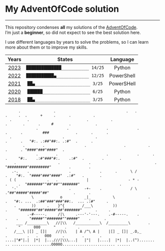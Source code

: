 # My AdventOfCode solution
---

This repository condenses **all** my solutions of the [AdventOfCode](https://adventofcode.com).  
I’m just a **beginner**, so did not expect to see the best solution here.

I use different languages by years to solve the problems, so I can learn more about them or to improve my skills.

|         Years          |              States               |  Language  |
|:----------------------:|:---------------------------------:|:----------:|
| [2023](2023/README.md) | `██████████████___________ 14/25` | Python |
| [2022](2022/README.md) | `███████████▄_____________ 12/25` | PowerShell |
| [2021](2021/README.md) | `██▄______________________ 3/25` | PowerSHell |
| [2020](2020/README.md) | `██████___________________ 6/25` | Python |
| [2018](2018/README.md) | `██▄______________________ 3/25` | Python |

```
      .               .                                .   .                .     .  .      +     .      .          .  
  .       .                          .          .                      .       .      .     #       .           .  
              .             .                 .             .             .      .         ###            .      .      .  
  .                       .              .                              .      .   "#:. .:##"##:. .:#"  .      .  
        .        .                  .                 .          .          .      . "####"###"####"  .  
              .        .                      .             .      .     .     "#:.    .:#"###"#:.    .:#"  .        .       .  
    .                   .             .                             .             "#########"#########"        .        .  
   .-.    .                  .             .      .      \ /              .    "#:.  "####"###"####"  .:#"   .       .  
  ( (              .   .             |                  - * -          .     .  "#######""##"##""#######"                  .  
   '-`                       .      -+-    .             / \                      ."##"#####"#####"##"           .      .  
            \            o          _|_          \               .    .   "#:. ...  .:##"###"###"##:.  ... .:#"     .  
    .       ))     .    }^{        /___\         ))                     .     "#######"##"#####"##"#######"      .     .  
          .-#-----.     /|\     .---'-'---.    .-#-----.    .         .    .     "#####""#######""#####"    .      .  
     ___ /_________\   //|\\   /___________\  /_________\        .            .     "      000      "    .     .  
    /___\ |[] _ []|    //|\\    | A /^\ A |    |[] _ []| _.O,_           .         .   .   000     .        .       .  
....|"#"|.|  |*|  |...///|\\\...|   |"|   |....|  |*|  |..(^)....... .. ..................O000O........................ ......  
```
